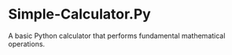 # Simple-Calculator.Py
A basic Python calculator that performs fundamental mathematical operations.
